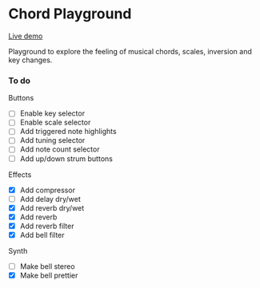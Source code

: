 # Chord Playground

[Live demo](https://teuncm.github.io/chord-playground/)

Playground to explore the feeling of musical chords, scales, inversion and key changes.

### To do

Buttons
- [ ] Enable key selector
- [ ] Enable scale selector
- [ ] Add triggered note highlights
- [ ] Add tuning selector
- [ ] Add note count selector
- [ ] Add up/down strum buttons

Effects
- [x] Add compressor
- [ ] Add delay dry/wet
- [x] Add reverb dry/wet
- [x] Add reverb
- [x] Add reverb filter
- [x] Add bell filter

Synth
- [ ] Make bell stereo
- [x] Make bell prettier